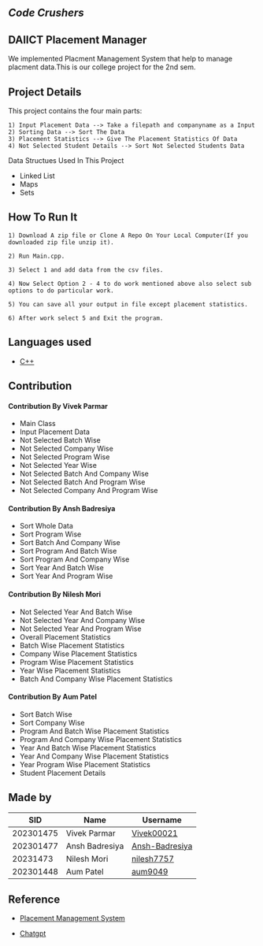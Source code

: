 ## *Code Crushers* ##


## **DAIICT Placement Manager** 

We implemented Placment Management System that help to manage placment data.This is our college project for the 2nd sem.

## Project Details
This project contains the four main parts:

    1) Input Placement Data --> Take a filepath and companyname as a Input
    2) Sorting Data --> Sort The Data
    3) Placement Statistics --> Give The Placement Statistics Of Data
    4) Not Selected Student Details --> Sort Not Selected Students Data
 
Data Structues Used In This Project

* Linked List
* Maps
* Sets

## How To Run It ##
    1) Download A zip file or Clone A Repo On Your Local Computer(If you downloaded zip file unzip it).

    2) Run Main.cpp.

    3) Select 1 and add data from the csv files.

    4) Now Select Option 2 - 4 to do work mentioned above also select sub options to do particular work.

    5) You can save all your output in file except placement statistics.

    6) After work select 5 and Exit the program.

## Languages used
 - [C++](https://www.cplusplus.com)

## Contribution ##

#### Contribution By Vivek Parmar ####
- Main Class
- Input Placement Data
- Not Selected Batch Wise
- Not Selected Company Wise 
- Not Selected Program Wise
- Not Selected Year Wise
- Not Selected Batch And Company Wise
- Not Selected Batch And Program Wise
- Not Selected Company And Program Wise

#### Contribution By Ansh Badresiya ####
- Sort Whole Data
- Sort Program Wise
- Sort Batch And Company Wise
- Sort Program And Batch Wise
- Sort Program And Company Wise
- Sort Year And Batch Wise
- Sort Year And Program Wise

#### Contribution By Nilesh Mori ####
- Not Selected Year And Batch Wise
- Not Selected Year And Company Wise
- Not Selected Year And Program Wise
- Overall Placement Statistics
- Batch Wise Placement Statistics
- Company Wise Placement Statistics
- Program Wise Placement Statistics
- Year Wise Placement Statistics
- Batch And Company Wise Placement Statistics

#### Contribution By Aum Patel  
- Sort Batch Wise
- Sort Company Wise
- Program And Batch Wise Placement Statistics
- Program And Company Wise Placement Statistics
- Year And Batch Wise Placement Statistics
- Year And Company Wise Placement Statistics
- Year Program Wise Placement Statistics
- Student Placement Details


## Made by
| SID | Name | Username |
|-------------|------|----------|
| 202301475 | Vivek Parmar | [Vivek00021](https://github.com/Vivek00021) |
| 202301477 | Ansh Badresiya | [Ansh-Badresiya](https://github.com/Ansh-Badresiya) |
| 20231473 | Nilesh Mori | [nilesh7757](https://github.com/nilesh7757) | 
| 202301448 | Aum Patel | [aum9049](https://github.com/aum9049) |


## Reference

* [Placement Management System](https://github.com/kailash360/Placement-Management-System.git)

* [Chatgpt](https://chat.openai.com/)



